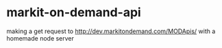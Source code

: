 # markit-on-demand-api
making a get request to http://dev.markitondemand.com/MODApis/ with a homemade node server

